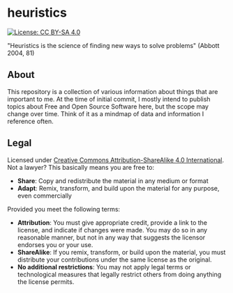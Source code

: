 heuristics
==========

[![License: CC BY-SA 4.0](https://img.shields.io/badge/License-CC%20BY--SA%204.0-lightgrey.svg)](https://creativecommons.org/licenses/by-sa/4.0/)

"Heuristics is the science of finding new ways to solve problems" (Abbott 2004, 81)


## About

This repository is a collection of various information about things that are important to me.
At the time of initial commit, I mostly intend to publish topics about Free and Open Source Software here, but the scope may change over time.
Think of it as a mindmap of data and information I reference often.


## Legal

Licensed under [Creative Commons Attribution-ShareAlike 4.0 International](https://creativecommons.org/licenses/by-sa/4.0/).
Not a lawyer?
This basically means you are free to:

* **Share**:
  Copy and redistribute the material in any medium or format
* **Adapt**:
  Remix, transform, and build upon the material for any purpose, even commercially

Provided you meet the following terms:

* **Attribution**:
  You must give appropriate credit, provide a link to the license, and indicate if changes were made.
  You may do so in any reasonable manner, but not in any way that suggests the licensor endorses you or your use.
* **ShareAlike**:
  If you remix, transform, or build upon the material, you must distribute your contributions under the same license as the original.
* **No additional restrictions**:
  You may not apply legal terms or technological measures that legally restrict others from doing anything the license permits.
